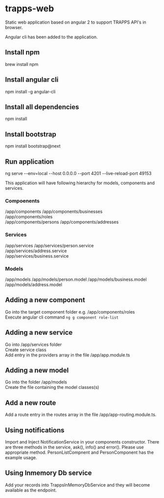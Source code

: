 # trapps-web
Static web application based on angular 2 to support TRAPPS API's in browser.

Angular cli has been added to the application.

## Install npm
brew install npm

## Install angular cli 
npm install -g angular-cli

## Install all dependencies
npm install  

## Install bootstrap
npm install bootstrap@next

## Run application
ng serve --env=local --host 0.0.0.0 --port 4201 --live-reload-port 49153


This application will have following hierarchy for models, components and services.

### Compoenents
/app/components 
/app/components/businesses     
/app/components/roles  
/app/components/persons 
/app/components/addresses 

### Services
/app/services 
/app/services/person.service  
/app/services/address.service  
/app/services/business.service  

### Models
/app/models 
/app/models/person.model 
/app/models/business.model  
/app/models/address.model 

## Adding a new component
Go into the target component folder e.g. /app/components/roles  
Execute angular cli command <code>ng g component role-list</code>

## Adding a new service
Go into /app/services folder  
Create service class  
Add entry in the providers array in the file /app/app.module.ts  

## Adding a new model
Go into the folder /app/models  
Create the file containing the model classes(s)  

## Add a new route  
Add a route entry in the routes array in the file /app/app-routing.module.ts.  

## Using notifications
Import and Inject NotificationService in your components constructor. There are three methods in the service, ask(), info() and error(). Please use appropriate method. PersonListCompnent and PersonComponent has the example usage.

## Using Inmemory Db service
Add your records into TrappsInMemoryDbService and they will become available as the endpoint.
